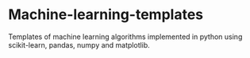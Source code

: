 # Machine-learning-templates

Templates of machine learning algorithms implemented in python using scikit-learn, pandas, numpy and matplotlib.
